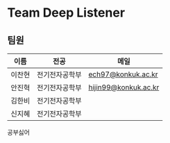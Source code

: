# Team Deep Listener

## 팀원

| 이름   | 전공           | 메일               |
| ------ | -------------- | ------------------ |
| 이찬현 | 전기전자공학부 | ech97@konkuk.ac.kr |
| 안진혁 | 전기전자공학부 | hijin99@konkuk.ac.kr |
| 김한비 | 전기전자공학부 |                    |
| 신지혜 | 전기전자공학부 |                    |

공부싫어
